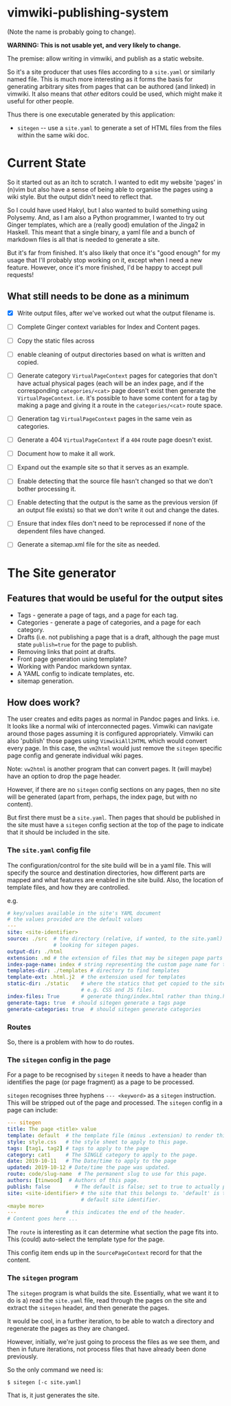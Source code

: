 # vimwiki-publishing-system

(Note the name is probably going to change).

**WARNING: This is not usable yet, and very likely to change.**

The premise: allow writing in vimwiki, and publish as a static website.

So it's a site producer that uses files according to a `site.yaml` or similarly
named file.  This is much more interesting as it forms the basis for generating
arbitrary sites from pages that can be authored (and linked) in vimwiki.  It
also means that *other* editors could be used, which might make it useful for
other people.

Thus there is one executable generated by this application:

* `sitegen` -- use a `site.yaml` to generate a set of HTML files from the files
  within the same wiki doc.

# Current State

So it started out as an itch to scratch.  I wanted to edit my website 'pages'
in (n)vim but also have a sense of being able to organise the pages using
a wiki style.  But the output didn't need to reflect that.

So I could have used Hakyl, but I also wanted to build something using
Polysemy.  And, as I am also a Python programmer, I wanted to try out Ginger
templates, which are a (really good) emulation of the Jinga2 in Haskell.  This
meant that a single binary, a yaml file and a bunch of markdown files is all
that is needed to generate a site.

But it's far from finished.  It's also likely that once it's "good enough" for
my usage that I'll probably stop working on it, except when I need a new
feature.  However, once it's more finished, I'd be happy to accept pull
requests!

## What still needs to be done as a minimum

  - [x] Write output files, after we've worked out what the output filename is.
  - [ ] Complete Ginger context variables for Index and Content pages.
  - [ ] Copy the static files across
  - [ ] enable cleaning of output directories based on what is written and
	copied.
  - [ ] Generate category `VirtualPageContext` pages for categories that don't
	have actual physical pages (each will be an index page, and if the
	corresponding `categories/<cat>` page doesn't exist then generate the
	`VirtualPageContext`.  i.e. it's possible to have some content for
	a tag by making a page and giving it a route in the `categories/<cat>`
	route space.
  - [ ] Generation tag `VirtualPageContext` pages in the same vein as
        categories.
  - [ ] Generate a 404 `VirtualPageContext` if a `404` route page doesn't
        exist.
  - [ ] Document how to make it all work.
  - [ ] Expand out the example site so that it serves as an example.
  - [ ] Enable detecting that the source file hasn't changed so that we don't
        bother processing it.
  - [ ] Enable detecting that the output is the same as the previous version
	(if an output file exists) so that we don't write it out and change the
	dates.
  - [ ] Ensure that index files don't need to be reprocessed if none of the
        dependent files have changed.
  - [ ] Generate a sitemap.xml file for the site as needed.


# The Site generator

## Features that would be useful for the output sites

* Tags - generate a page of tags, and a page for each tag.
* Categories - generate a page of categories, and a page for each category.
* Drafts (i.e. not publishing a page that is a draft, although the page must
  state `publish=true` for the page to publish.
* Removing links that point at drafts.
* Front page generation using template?
* Working with Pandoc markdown syntax.
* A YAML config to indicate templates, etc.
* sitemap generation.

## How does  work?

The user creates and edits pages as normal in Pandoc pages and links.  i.e. It
looks like a normal wiki of interconnected pages.  Vimwiki can navigate around
those pages assuming it is configured appropriately.  Vimwiki can also 'publish'
those pages using `VimwikiAll2HTML` which would convert every page.  In this
case, the `vm2html` would just remove the `sitegen` specific page config and
generate individual wiki pages.

Note: `vw2html` is another program that can convert pages.  It (will maybe) have
an option to drop the page header.

However, if there are no `sitegen` config sections on any pages, then no site
will be generated (apart from, perhaps, the index page, but with no content).

But first there must be a `site.yaml`.  Then pages that should be published in
the site must have a `sitegen` config section at the top of the page to indicate
that it should be included in the site.

### The `site.yaml` config file

The configuration/control for the site build will be in a yaml file.  This will
specify the source and destination directories, how different parts are mapped
and what features are enabled in the site build.  Also, the location of template
files, and how they are controlled.


e.g.
```yaml
# key/values available in the site's YAML document
# the values provided are the default values
---
site: <site-identifier>
source: ./src  # the directory (relative, if wanted, to the site.yaml) to start
               # looking for sitegen pages.
output-dir: ./html
extension: .md # the extension of files that may be sitegen page parts
index-page-name: index # string representing the custom page name for the index
templates-dir: ./templates # directory to find templates
template-ext: .html.j2  # the extension used for templates
static-dir: ./static    # where the statics that get copied to the site live;
                        # e.g. CSS and JS files.
index-files: True       # generate thing/index.html rather than thing.html
generate-tags: true  # should sitegen generate a tags page
generate-categories: true  # should sitegen generate categories
```

### Routes

So, there is a problem with how to do routes.

### The `sitegen` config in the page

For a page to be recognised by `sitegen` it needs to have a header than
identifies the page (or page fragment) as a page to be processed.

`sitegen` recognises three hyphens `--- <keyword>` as a `sitegen` instruction.
This will be stripped out of the page and processed.  The `sitegen` config in
a page can include:

```yaml
--- sitegen
title: The page <title> value
template: default  # the template file (minus .extension) to render this page with
style: style.css   # the style sheet to apply to this page.
tags: [tag1, tag2] # tags to apply to the page
category: cat1     # The SINGLE category to apply to the page.
date: 2019-10-11   # The Date/time to apply to the page
updated: 2019-10-12 # Date/time the page was updated.
route: code/slug-name  # The permanent slug to use for this page.
authors: [tinwood]  # Authors of this page.
publish: false        # The default is false; set to true to actually publish it.
site: <site-identifier> # the site that this belongs to. 'default' is the
                        # default site identifier.
<maybe more>
---                # this indicates the end of the header.
# Content goes here ...
```

The `route` is interesting as it can determine what section the page fits into.
This (could) auto-select the template type for the page.

This config item ends up in the `SourcePageContext` record for that the content.

### The `sitegen` program

The `sitegen` program is what builds the site.  Essentially, what we want it to
do is a) read the `site.yaml` file, read through the pages on the site and
extract the `sitegen` header, and then generate the pages.

It would be cool, in a further iteration, to be able to watch a directory and
regenerate the pages as they are changed.

However, initially, we're just going to process the files as we see them, and
then in future iterations, not process files that have already been done
previously.

So the only command we need is:

```bash
$ sitegen [-c site.yaml]
```

That is, it just generates the site.
